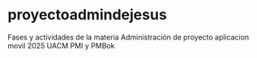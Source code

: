 # proyectoadmindejesus
Fases y actividades de la materia Administración de proyecto aplicacion movil 2025 UACM PMI y PMBok

